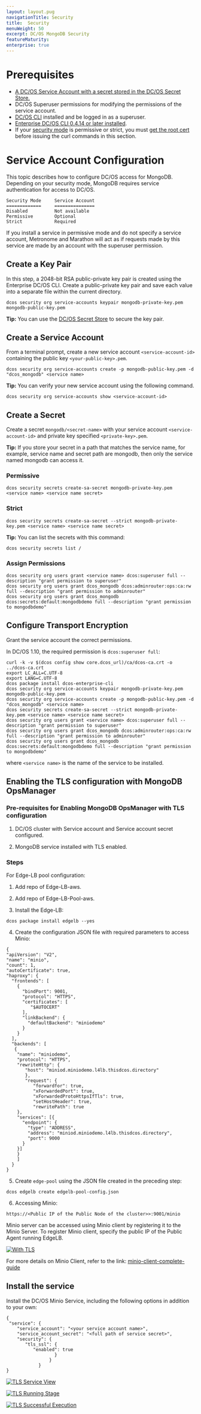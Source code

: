 ```yaml
---
layout: layout.pug
navigationTitle: Security
title:  Security
menuWeight: 50
excerpt: DC/OS MongoDB Security
featureMaturity:
enterprise: true
---
```


# Prerequisites
- [A DC/OS Service Account with a secret stored in the DC/OS Secret Store.](https://docs.mesosphere.com/latest/security/ent/service-auth/custom-service-auth/)
- DC/OS Superuser permissions for modifying the permissions of the service account.
- [DC/OS CLI](https://docs.mesosphere.com/1.10/cli/install/) installed and be logged in as a superuser.
- [Enterprise DC/OS CLI 0.4.14 or later installed](https://docs.mesosphere.com/1.10/cli/enterprise-cli/#ent-cli-install).
- If your [security mode](https://docs.mesosphere.com/1.10/security/ent/) is permissive or strict, you must [get the root cert](https://docs.mesosphere.com/1.10/security/ent/tls-ssl/get-cert/) before issuing the curl commands in this section.

# Service Account Configuration
This topic describes how to configure DC/OS access for MongoDB. Depending on your security mode, MongoDB requires service authentication for access to DC/OS.

    Security Mode     Service Account
    =============     ===============
    Disabled          Not available
    Permissive        Optional
    Strict 	          Required

If you install a service in permissive mode and do not specify a service account, Metronome and Marathon will act as if requests made by this service are made by an account with the superuser permission.

## Create a Key Pair

In this step, a 2048-bit RSA public-private key pair is created using the Enterprise DC/OS CLI.
Create a public-private key pair and save each value into a separate file within the current directory.

   ```shell
   dcos security org service-accounts keypair mongodb-private-key.pem mongodb-public-key.pem
   ```  
**Tip:** You can use the [DC/OS Secret Store](https://docs.mesosphere.com/1.10/security/ent/secrets/) to secure the key pair.

## Create a Service Account

From a terminal prompt, create a new service account `<service-account-id>` containing the public key `<your-public-key>.pem`.

   ```shell
   dcos security org service-accounts create -p mongodb-public-key.pem -d "dcos_mongodb" <service name>
   ``` 
**Tip:** You can verify your new service account using the following command.

   ```shell
   dcos security org service-accounts show <service-account-id>
   ``` 
## Create a Secret

Create a secret `mongodb/<secret-name>` with your service account `<service-account-id>` and private key specified `<private-key>.pem`.

**Tip:** If you store your secret in a path that matches the service name, for example, service name and secret path are mongodb, then only the service named mongodb can access it.

### Permissive     

   ```shell
   dcos security secrets create-sa-secret mongodb-private-key.pem <service name> <service name secret>
   ``` 
   
### Strict     

   ```shell
   dcos security secrets create-sa-secret --strict mongodb-private-key.pem <service name> <service name secret>
   ```    
**Tip:** You can list the secrets with this command:   
   ```shell
   dcos security secrets list /
   ```    

### Assign Permissions

   ```shell
   dcos security org users grant <service name> dcos:superuser full --description "grant permission to superuser" 
   dcos security org users grant dcos_mongodb dcos:adminrouter:ops:ca:rw full --description "grant permission to adminrouter"
   dcos security org users grant dcos_mongodb dcos:secrets:default:mongodbdemo full --description "grant permission to mongodbdemo"
   ```    


## Configure Transport Encryption

Grant the service account the correct permissions.

In DC/OS 1.10, the required permission is `dcos:superuser full`:

   ```shell
   curl -k -v $(dcos config show core.dcos_url)/ca/dcos-ca.crt -o ../dcos-ca.crt
   export LC_ALL=C.UTF-8
   export LANG=C.UTF-8
   dcos package install dcos-enterprise-cli
   dcos security org service-accounts keypair mongodb-private-key.pem mongodb-public-key.pem
   dcos security org service-accounts create -p mongodb-public-key.pem -d "dcos_mongodb" <service name>
   dcos security secrets create-sa-secret --strict mongodb-private-key.pem <service name> <service name secret>
   dcos security org users grant <service name> dcos:superuser full --description "grant permission to superuser"
   dcos security org users grant dcos_mongodb dcos:adminrouter:ops:ca:rw full --description "grant permission to adminrouter"
   dcos security org users grant dcos_mongodb dcos:secrets:default:mongodbdemo full --description "grant permission to mongodbdemo"
   ```
where `<service name>` is the name of the service to be installed.

## Enabling the TLS configuration with MongoDB OpsManager

### Pre-requisites for Enabling MongoDB OpsManager with TLS configuration
1) DC/OS cluster with Service account and Service account secret configured.

2) MongoDB service installed with TLS enabled.

### Steps
For Edge-LB pool configuration:
  1. Add repo of Edge-LB-aws.
  
  2. Add repo of Edge-LB-Pool-aws.
   
  3. Install the Edge-LB:
  ```shell
  dcos package install edgelb --yes
  ``` 
  4. Create the configuration JSON file with required parameters to access Minio:
  ```shell
{
  "apiVersion": "V2",
  "name": "minio",
  "count": 1,
  "autoCertificate": true,
  "haproxy": {
    "frontends": [
      {
        "bindPort": 9001,
        "protocol": "HTTPS",
        "certificates": [
           "$AUTOCERT"
        ],
        "linkBackend": {
          "defaultBackend": "miniodemo"
        }
      }
    ],
    "backends": [
     {
      "name": "miniodemo",
      "protocol": "HTTPS",
      "rewriteHttp": {
         "host": "miniod.miniodemo.l4lb.thisdcos.directory"
         },
         "request": {
            "forwardfor": true,
            "xForwardedPort": true,
            "xForwardedProtoHttpsIfTls": true,
            "setHostHeader": true,
            "rewritePath": true
      },
      "services": [{
        "endpoint": {
          "type": "ADDRESS",
          "address": "miniod.miniodemo.l4lb.thisdcos.directory",
          "port": 9000
        }
      }]
      }
      ]
    }
}

```
5. Create `edge-pool` using the JSON file created in the preceding step:
  ```shell
  dcos edgelb create edgelb-pool-config.json
  ```    
 6. Accessing Minio:
  ```shell
  https://<Public IP of the Public Node of the cluster>>:9001/minio
  ```  
Minio server can be accessed using Minio client by registering it to the Minio Server. To register Minio client, specify the public IP of the Public Agent running EdgeLB.

[<img src="../img/edgelb_with_tls.png" alt="With TLS"/>](../img/edgelb_with_tls.png)

For more details on Minio Client, refer to the link:
   [minio-client-complete-guide](https://docs.minio.io/docs/minio-client-complete-guide.html)  

## Install the service

Install the DC/OS Minio Service, including the following options in addition to your own:

   ```shell
   {
    "service": {
       "service_account": "<your service account name>",
       "service_account_secret": "<full path of service secret>",
       "security": {
          "tls_ssl": {
             "enabled": true
                     }
                   }
               }
   }
   ```

[<img src="../img/TLS_Service.png" alt="TLS Service View"/>](../img/TLS_Service.png)

[<img src="../img/TLS_Running_Stage.png" alt="TLS Running Stage"/>](../img/Running_Stage1.png)

[<img src="../img/TLS_Successful_Execution.png" alt="TLS Successful Execution"/>](../img/TLS_Successful_Execution.png)

